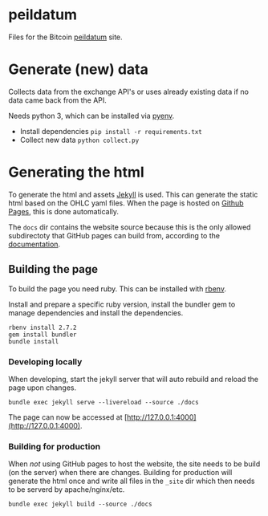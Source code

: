 # peildatum
Files for the Bitcoin [peildatum](https://peildatum.nl) site.

# Generate (new) data
Collects data from the exchange API's or uses already existing data if no data came back from the API.

Needs python 3, which can be installed via [pyenv](https://github.com/pyenv/pyenv).

- Install dependencies `pip install -r requirements.txt`
- Collect new data `python collect.py`

# Generating the html
To generate the html and assets [Jekyll](https://jekyllrb.com) is used. This can generate the static html based on the OHLC yaml files.
When the page is hosted on [Github Pages](https://docs.github.com/en/pages), this is done automatically.

The `docs` dir contains the website source because this is the only allowed subdirectoty that GitHub pages can build from, according to the [documentation](https://docs.github.com/en/pages/getting-started-with-github-pages/configuring-a-publishing-source-for-your-github-pages-site#about-publishing-sources).

## Building the page
To build the page you need ruby. This can be installed with [rbenv](https://github.com/rbenv/rbenv).

Install and prepare a specific ruby version, install the bundler gem to manage dependencies and install the dependencies.
```
rbenv install 2.7.2
gem install bundler
bundle install
```

### Developing locally
When developing, start the jekyll server that will auto rebuild and reload the page upon changes.
```
bundle exec jekyll serve --livereload --source ./docs
```
The page can now be accessed at [http://127.0.0.1:4000](http://127.0.0.1:4000).

### Building for production
When *not* using GitHub pages to host the website, the site needs to be build (on the server) when there are changes.
Building for production will generate the html once and write all files in the `_site` dir which then needs to be serverd by apache/nginx/etc.
```
bundle exec jekyll build --source ./docs
```




